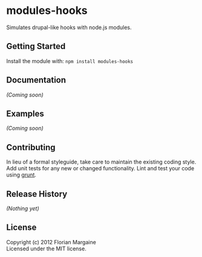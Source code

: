 # modules-hooks

Simulates drupal-like hooks with node.js modules.

## Getting Started
Install the module with: `npm install modules-hooks`

## Documentation
_(Coming soon)_

## Examples
_(Coming soon)_

## Contributing
In lieu of a formal styleguide, take care to maintain the existing coding style. Add unit tests for any new or changed functionality. Lint and test your code using [grunt](https://github.com/cowboy/grunt).

## Release History
_(Nothing yet)_

## License
Copyright (c) 2012 Florian Margaine  
Licensed under the MIT license.
